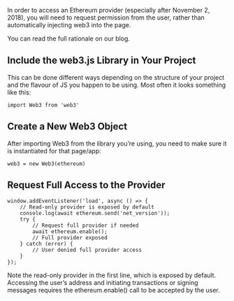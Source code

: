 In order to access an Ethereum provider (especially after November 2, 2018), you will need to request permission from the user, rather than automatically injecting web3 into the page.

You can read the full rationale on our blog.

## Include the web3.js Library in Your Project
This can be done different ways depending on the structure of your project and the flavour of JS you happen to be using. Most often it looks something like this:
```
import Web3 from 'web3'
```

## Create a New Web3 Object
After importing Web3 from the library you’re using, you need to make sure it is instantiated for that page/app:
```
web3 = new Web3(ethereum)
```

## Request Full Access to the Provider
```
window.addEventListener('load', async () => {
    // Read-only provider is exposed by default
    console.log(await ethereum.send('net_version'));
    try {
        // Request full provider if needed
        await ethereum.enable();
        // Full provider exposed
    } catch (error) {
        // User denied full provider access
    }
});
```
Note the read-only provider in the first line, which is exposed by default. Accessing the user’s address and initiating transactions or signing messages requires the ethereum.enable() call to be accepted by the user.

